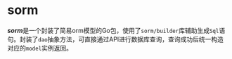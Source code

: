 # sorm

***sorm***是一个封装了简易orm模型的Go包，使用了`sorm/builder`库辅助生成`Sql`语句。封装了`dao`抽象方法，可直接通过API进行数据库查询，查询成功后统一构造对应的`model`实例返回。